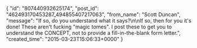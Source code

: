  {
   "id": "807440932625174",
   "post_id": "462493170453287_494855407217063",
   "from_name": "Scott Duncan",
   "message": "If so, do you understand what it says?\n\nIf so, then for you it's done!   These aren't fucking \"magic tomes\". I post these to get you to understand the CONCEPT, not to provide a fill-in-the-blank form letter.",
   "created_time": "2015-03-23T15:06:33+0000"
 }
